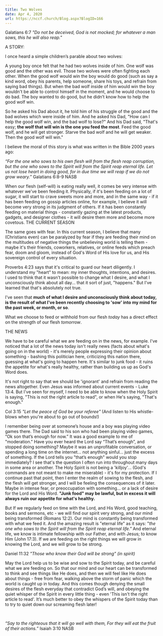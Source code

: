 ```yaml
---
title: Two Wolves
date: Apr 4, 2020
url: https://nccf.church/Blog.aspx?BlogID=166
---
```


Galatians 6:7 *"Do not be deceived, God is not mocked; for whatever a man sows, this he will also reap."*

A STORY:

I once heard a simple children’s parable about two wolves:

A young boy once felt that he had two wolves inside of him. One wolf was good and the other was evil. Those two wolves were often fighting each other. When the good wolf would win the boy would do good (such as say a kind word, obey his parents, help someone, share his toys, and refrain from saying bad things). But when the bad wolf inside of him would win the boy wouldn't be able to control himself in the moment, and he would choose to do bad. The boy wanted to do good, but he didn’t know how to help the good wolf win.

So he asked his Dad about it, he told him of his struggle of the good and the bad wolves which were inside of him. And he asked his Dad, "How can I help the good wolf win, and the bad wolf to lose?" And his Dad said, "That's easy; ****the wolf that will win is the one you feed the most****. Feed the good wolf, and he will get stronger. Starve the bad wolf and he will get weaker. Then the good wolf will win."

I believe the moral of this story is what was written in the Bible 2000 years ago:

*“For the one who sows to his own flesh will from the flesh reap corruption, but the one who sows to the Spirit will from the Spirit reap eternal life. Let us not lose heart in doing good, for in due time we will reap if we do not grow weary.”* ‭‭Galatians‬ ‭6:8-9‬ ‭NASB‬‬

When our flesh (self-will) is eating really well, it comes be very intense with whatever we've been feeding it. Physically, if it's been feeding on a lot of sugar, it will start to crave sweets more and more, and in the same way - if it has been feeding on gossip articles online, for example, I believe it will become very strong in its judgment of others. If it has been constantly feeding on material things - constantly gazing at the latest products, gadgets, and designer clothes - it will desire them more and become more covetous. THE CURRENT SEASON

The same goes with fear. In this current season, I believe that many (Christians even) can be paralyzed by fear if they are feeding their mind on the multitudes of negative things the unbelieving world is telling them - maybe it's their friends, coworkers, relatives, or online feeds which preach fear, doom and gloom, instead of God's Word of His love for us, and His sovereign control of every situation.

Proverbs 4:23 says that it's critical to guard our heart diligently. I understand my "heart" to mean: my inner thoughts, intentions, and desires. I used to think that it wasn't possible to change what I desire, and what I unconsciously think about all day... that it sort of just, "happens." But I've learned that that's absolutely not true.

I've seen that ****much of what I desire and unconsciously think about today, is the result of what I've been recently choosing to 'sow' into my mind for the past week, or month, or so****.

What we choose to feed or withhold from our flesh *today* has a direct effect on the strength of our flesh *tomorrow*.

THE NEWS

We have to be careful what we are feeding on in the news, for example. I've noticed that a lot of the news today isn't really news (facts about what's going on in the world) - it's merely people expressing their opinion about something - bashing this politician here, criticizing this nation there, guessing at what's going to happen here. It's similar to junk food - it ruins the appetite for what's really healthy, rather than building us up as God's Word does.

It's not right to say that we should be 'ignorant' and refrain from reading the news altogether. Even Jesus was informed about current events - Luke 13:4. But I've seen for myself, I need to be able to know when the Holy Spirit is saying, "This is not the right article to read", or when He's saying, "That's enough."

Col 3:15 *"Let the peace of God be your referee"* (And listen to His whistle-blows when you're about to go out of bounds!)

I remember being over at someone’s house and a boy was playing video games there. The Dad said to his son who had been playing video games, “Ok son that’s enough for now.” It was a good example to me of "moderation." Have you ever heard the Lord say “That’s enough”, and stopped doing something? Maybe it was an unprofitable conversation, or spending a long time on the internet... not anything sinful... just the excess of something. If the Lord tells you "that’s enough" would you stop immediately? I see that's the question I often run into throughout many days in some area or another. The Holy Spirit is not being a 'killjoy'... (God's commands are not meant to make me miserable) - it's for my protection. If I continue past that point, then I enter the realm of sowing to the flesh, and the flesh will get stronger, and I will be feeling the consequences of it later. Maybe in intense fear, or preoccupation with something... or a lack of desire for the Lord and His Word. ****"Junk food" may be lawful, but in excess it will always ruin our appetite for what's healthy.****

But If we regularly feed on time with the Lord, and His Word, good teaching, books and sermons, etc - we will find our spirit very strong, and our mind being transformed (Romans 12:2). Our mind is constantly being transformed with what we feed it. And the amazing result is "eternal life" as it says: "*the one who sows to the Spirit will from the Spirit reap eternal life."* And eternal life, we know is intimate fellowship with our Father, and with Jesus; to know Him (John 17:3). If we are feeding on the right things we will grow in knowing the Lord, and we will grow to be strong.

Daniel 11:32 *"Those who know their God will be strong" (in spirit)*

May the Lord help us to be wise and sow to the Spirit today, and be careful what we are feeding on. So that our mind and our heart can be transformed to think and see things like He does, and then we will feel like He does about things - free from fear, walking above the storm of panic which the world is caught up in today. And this comes though denying the small desires of the flesh everyday that contradict God’s will, and obeying the quiet whisper of the Spirit in every little thing - even 'This isn't the right article to read'. It’s much better to obey the whispers of the Spirit today than to try to quiet down our screaming flesh later!

‬‬

*“Say to the righteous that it will go well with them, For they will eat the fruit of their actions.”* Isaiah‬ ‭3:10‬ ‭NASB
